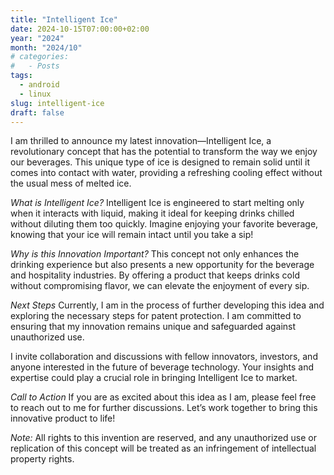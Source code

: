 ```yaml
---
title: "Intelligent Ice"
date: 2024-10-15T07:00:00+02:00
year: "2024"
month: "2024/10"
# categories:
#   - Posts
tags:
  - android
  - linux
slug: intelligent-ice
draft: false
---
```


I am thrilled to announce my latest innovation—Intelligent Ice, a revolutionary concept that has the potential to transform the way we enjoy our beverages. This unique type of ice is designed to remain solid until it comes into contact with water, providing a refreshing cooling effect without the usual mess of melted ice.

_What is Intelligent Ice?_
Intelligent Ice is engineered to start melting only when it interacts with liquid, making it ideal for keeping drinks chilled without diluting them too quickly. Imagine enjoying your favorite beverage, knowing that your ice will remain intact until you take a sip!

_Why is this Innovation Important?_
This concept not only enhances the drinking experience but also presents a new opportunity for the beverage and hospitality industries. By offering a product that keeps drinks cold without compromising flavor, we can elevate the enjoyment of every sip.

_Next Steps_
Currently, I am in the process of further developing this idea and exploring the necessary steps for patent protection. I am committed to ensuring that my innovation remains unique and safeguarded against unauthorized use.

I invite collaboration and discussions with fellow innovators, investors, and anyone interested in the future of beverage technology. Your insights and expertise could play a crucial role in bringing Intelligent Ice to market.

_Call to Action_
If you are as excited about this idea as I am, please feel free to reach out to me for further discussions. Let’s work together to bring this innovative product to life!

_Note:_ All rights to this invention are reserved, and any unauthorized use or replication of this concept will be treated as an infringement of intellectual property rights.

